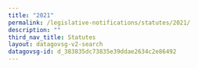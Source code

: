 ```yaml
---
title: "2021"
permalink: /legislative-notifications/statutes/2021/
description: ""
third_nav_title: Statutes
layout: datagovsg-v2-search
datagovsg-id: d_383835dc73835e39ddae2634c2e86492
---
```

